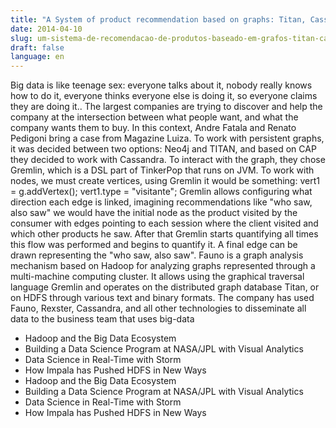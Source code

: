 ```yaml
---
title: "A System of product recommendation based on graphs: Titan, Cassandra, Redis and Hadoop in production"
date: 2014-04-10
slug: um-sistema-de-recomendacao-de-produtos-baseado-em-grafos-titan-cassandra-redis-e-hadoop-em-producao
draft: false
language: en
---
```


Big data is like teenage sex: everyone talks about it, nobody really knows how to do it, everyone thinks everyone else is doing it, so everyone claims they are doing it..
The largest companies are trying to discover and help the company at the intersection between what people want, and what the company wants them to buy. In this context, Andre Fatala and Renato Pedigoni bring a case from Magazine Luiza.
To work with persistent graphs, it was decided between two options: Neo4j and TITAN, and based on CAP they decided to work with Cassandra. To interact with the graph, they chose Gremlin, which is a DSL part of TinkerPop that runs on JVM. To work with nodes, we must create vertices, using Gremlin it would be something:
vert1 = g.addVertex();
vert1.type = "visitante";
Gremlin allows configuring what direction each edge is linked, imagining recommendations like "who saw, also saw" we would have the initial node as the product visited by the consumer with edges pointing to each session where the client visited and which other products he saw. After that Gremlin starts quantifying all times this flow was performed and begins to quantify it. A final edge can be drawn representing the "who saw, also saw".
Fauno is a graph analysis mechanism based on Hadoop for analyzing graphs represented through a multi-machine computing cluster. It allows using the graphical traversal language Gremlin and operates on the distributed graph database Titan, or on HDFS through various text and binary formats.
The company has used Fauno, Rexster, Cassandra, and all other technologies to disseminate all data to the business team that uses big-data
- Hadoop and the Big Data Ecosystem
- Building a Data Science Program at NASA/JPL with Visual Analytics
- Data Science in Real-Time with Storm
- How Impala has Pushed HDFS in New Ways
- Hadoop and the Big Data Ecosystem
- Building a Data Science Program at NASA/JPL with Visual Analytics
- Data Science in Real-Time with Storm
- How Impala has Pushed HDFS in New Ways